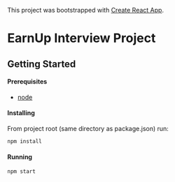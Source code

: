 This project was bootstrapped with [Create React App](https://github.com/facebookincubator/create-react-app).

# EarnUp Interview Project

## Getting Started

#### Prerequisites

- [node](https://nodejs.org/en/download/)

#### Installing

From project root (same directory as package.json) run:
```
npm install
```

#### Running

```
npm start
```
